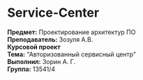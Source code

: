 # Service-Center

**Предмет:** Проектирование архитектур ПО <br>
**Преподаватель:** Зозуля А.В.<br>
**Курсовой проект**<br>
**Тема:** "Авторизованный сервисный центр"<br>
**Выполнил:** Зорин А. Г.<br>
**Группа:** 13541/4